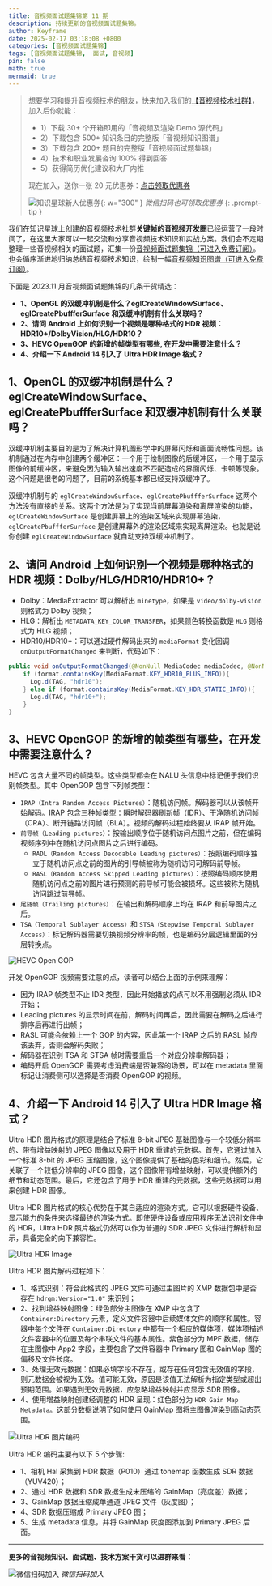 ```yaml
---
title: 音视频面试题集锦第 11 期
description: 持续更新的音视频面试题集锦。
author: Keyframe
date: 2025-02-17 03:18:08 +0800
categories: [音视频面试题集锦]
tags: [音视频面试题集锦,  面试, 音视频]
pin: false
math: true
mermaid: true
---
```


>想要学习和提升音视频技术的朋友，快来加入我们的<a href="https://t.zsxq.com/jRprT" target="_blank" rel="noopener noreferrer">【音视频技术社群】</a>，加入后你就能：
>
>- 1）下载 30+ 个开箱即用的「音视频及渲染 Demo 源代码」
>- 2）下载包含 500+ 知识条目的完整版「音视频知识图谱」
>- 3）下载包含 200+ 题目的完整版「音视频面试题集锦」
>- 4）技术和职业发展咨询 100% 得到回答
>- 5）获得简历优化建议和大厂内推
>  
>现在加入，送你一张 20 元优惠券：<a href="https://t.zsxq.com/jRprT" target="_blank" rel="noopener noreferrer">点击领取优惠券</a>
>
>![知识星球新人优惠券](assets/img/keyframe-zsxq-coupon.png){: w="300" }
>_微信扫码也可领取优惠券_
{: .prompt-tip }


我们在知识星球上创建的音视频技术社群**关键帧的音视频开发圈**已经运营了一段时间了，在这里大家可以一起交流和分享音视频技术知识和实战方案。我们会不定期整理一些音视频相关的面试题，汇集一份[音视频面试题集锦（可进入免费订阅）](https://mp.weixin.qq.com/mp/appmsgalbum?__biz=MjM5MTkxOTQyMQ==&action=getalbum&album_id=2380776196751425539#wechat_redirect)。也会循序渐进地归纳总结音视频技术知识，绘制一幅[音视频知识图谱（可进入免费订阅）](https://mp.weixin.qq.com/mp/appmsgalbum?__biz=MjM5MTkxOTQyMQ==&action=getalbum&album_id=2349658423078092802#wechat_redirect)。

下面是 2023.11 月音视频面试题集锦的几条干货精选：

- **1、OpenGL 的双缓冲机制是什么？eglCreateWindowSurface、eglCreatePbuffferSurface 和双缓冲机制有什么关联吗？**
- **2、请问 Android 上如何识别一个视频是哪种格式的 HDR 视频：HDR10+/DolbyVision/HLG/HDR10？**
- **3、HEVC OpenGOP 的新增的帧类型有哪些, 在开发中需要注意什么？**
- **4、介绍一下 Android 14 引入了 Ultra HDR Image 格式？**

## 1、OpenGL 的双缓冲机制是什么？eglCreateWindowSurface、eglCreatePbuffferSurface 和双缓冲机制有什么关联吗？

双缓冲机制主要目的是为了解决计算机图形学中的屏幕闪烁和画面流畅性问题。该机制通过在内存中创建两个缓冲区：一个用于绘制图像的后缓冲区，一个用于显示图像的前缓冲区，来避免因为输入输出速度不匹配造成的界面闪烁、卡顿等现象。这个问题是很老的问题了，目前的系统基本都已经支持双缓冲了。

双缓冲机制与的 `eglCreateWindowSurface`、`eglCreatePbuffferSurface` 这两个方法没有直接的关系。这两个方法是为了实现当前屏幕渲染和离屏渲染的功能，`eglCreateWindowSurface` 是创建屏幕上的渲染区域来实现屏幕渲染，`eglCreatePbuffferSurface` 是创建屏幕外的渲染区域来实现离屏渲染。也就是说你创建 `eglCreateWindowSurface` 就自动支持双缓冲机制了。



## 2、请问 Android 上如何识别一个视频是哪种格式的 HDR 视频：Dolby/HLG/HDR10/HDR10+？

- Dolby：MediaExtractor 可以解析出 `minetype`，如果是 `video/dolby-vision` 则格式为 Dolby 视频；
- HLG：解析出 `METADATA_KEY_COLOR_TRANSFER`，如果颜色转换函数是 `HLG` 则格式为 HLG 视频；
- HDR10/HDR10+：可以通过硬件解码出来的 `mediaFormat` 变化回调 `onOutputFormatChanged` 来判断，代码如下：

```java      
public void onOutputFormatChanged(@NonNull MediaCodec mediaCodec, @NonNull MediaFormat mediaFormat) {
	if (format.containsKey(MediaFormat.KEY_HDR10_PLUS_INFO)){
	  Log.d(TAG, "hdr10");
	} else if (format.containsKey(MediaFormat.KEY_HDR_STATIC_INFO)){
	  Log.d(TAG, "hdr10+");
	}
}
```

## 3、HEVC OpenGOP 的新增的帧类型有哪些，在开发中需要注意什么？


HEVC 包含大量不同的帧类型。这些类型都会在 NALU 头信息中标记便于我们识别帧类型。其中 OpenGOP 包含下列帧类型：

- `IRAP（Intra Random Access Pictures）`：随机访问帧。解码器可以从该帧开始解码。IRAP 包含三种帧类型：瞬时解码器刷新帧（IDR）、干净随机访问帧（CRA）、断开链路访问帧（BLA）。视频的解码过程始终要从 IRAP 帧开始。
- `前导帧（Leading pictures）`：按输出顺序位于随机访问点图片之前，但在编码视频序列中在随机访问点图片之后进行编码。
	- `RADL（Random Access Decodable Leading pictures）`：按照编码顺序独立于随机访问点之前的图片的引导帧被称为随机访问可解码前导帧。
	- `RASL（Random Access Skipped Leading pictures）`：按照编码顺序使用随机访问点之前的图片进行预测的前导帧可能会被损坏。这些被称为随机访问跳过前导帧。
- `尾随帧（Trailing pictures）`：在输出和解码顺序上均在 IRAP 和前导图片之后。
- `TSA（Temporal Sublayer Access）`和 `STSA（Stepwise Temporal Sublayer Access）`：标记解码器需要切换视频分辨率的帧，也是编码分层逻辑里面的分层转换点。

![HEVC Open GOP](assets/resource/av-interview-qa/hevc_open_gop.png)

开发 OpenGOP 视频需要注意的点，读者可以结合上面的示例来理解：

- 因为 IRAP 帧类型不止 IDR 类型，因此开始播放的点可以不用强制必须从 IDR 开始；
- Leading pictures 的显示时间在前，解码时间再后，因此需要在解码之后进行排序后再进行出帧；
- RASL 可能会依赖上一个 GOP 的内容，因此第一个 IRAP 之后的 RASL 帧应该丢弃，否则会解码失败；
- 解码器在识别 TSA 和 STSA 帧时需要重启一个对应分辨率解码器；
- 编码开启 OpenGOP 需要考虑消费端是否兼容的场景，可以在 metadata 里面标记让消费侧可以选择是否消费 OpenGOP 的视频。


## 4、介绍一下 Android 14 引入了 Ultra HDR Image 格式？

Ultra HDR 图片格式的原理是结合了标准 8-bit JPEG 基础图像与一个较低分辨率的、带有增益映射的 JPEG 图像以及用于 HDR 重建的元数据。首先，它通过加入一个标准 8-bit 的 JPEG 压缩图像，这个图像提供了基础的色彩和细节。然后，它关联了一个较低分辨率的 JPEG 图像，这个图像带有增益映射，可以提供额外的细节和动态范围。最后，它还包含了用于 HDR 重建的元数据，这些元数据可以用来创建 HDR 图像。

Ultra HDR 图片格式的核心优势在于其自适应的渲染方式。它可以根据硬件设备、显示能力的条件来选择最终的渲染方式。即使硬件设备或应用程序无法识别文件中的 HDR，Ultra HDR 照片格式仍然可以作为普通的 SDR JPEG 文件进行解析和显示，具备完全的向下兼容性。

![Ultra HDR Image](assets/resource/av-interview-qa/ultrahdr.png)

Ultra HDR 图片解码过程如下：

- 1、格式识别：符合此格式的 JPEG 文件可通过主图片的 XMP 数据包中是否存在 `hdrgm:Version="1.0"` 来识别；
- 2、找到增益映射图像：绿色部分主图像在 XMP 中包含了 `Container:Directory` 元素，定义文件容器中后续媒体文件的顺序和属性。容器中每个文件在 `Container:Directory` 中都有一个相应的媒体项，媒体项描述文件容器中的位置及每个串联文件的基本属性。紫色部分为 MPF 数据，储存在主图像中 App2 字段，主要包含了文件容器中 Primary 图和 GainMap 图的偏移及文件长度。
- 3、处理无效元数据：如果必填字段不存在，或存在任何包含无效值的字段，则元数据会被视为无效。值可能无效，原因是该值无法解析为指定类型或超出预期范围。如果遇到无效元数据，应忽略增益映射并应显示 SDR 图像。
- 4、使用增益映射创建经调整的 HDR 呈现：红色部分为 `HDR Gain Map Metadata`。这部分数据说明了如何使用 GainMap 图将主图像渲染到高动态范围。

![Ultra HDR 图片编码](assets/resource/av-interview-qa/hdr_image_encode.png)

Ultra HDR 编码主要有以下 5 个步骤:

- 1、相机 Hal 采集到 HDR 数据（P010）通过 tonemap 函数生成 SDR 数据（YUV420）；
- 2、通过 HDR 数据和 SDR 数据生成未压缩的 GainMap（亮度差）数据；
- 3、GainMap 数据压缩成单通道 JPEG 文件（灰度图）；
- 4、SDR 数据压缩成 Primary JPEG 图；
- 5、生成 metadata 信息，并将 GainMap 灰度图添加到 Primary JPEG 后面。


---


**更多的音视频知识、面试题、技术方案干货可以进群来看：**

![微信扫码加入](assets/img/keyframe-zsxq.png)
_微信扫码加入_




